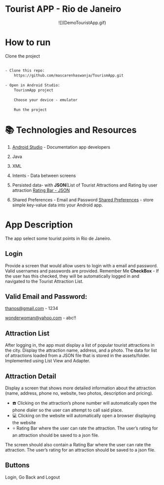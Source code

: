 # Tourist APP - Rio de Janeiro

<p style="text-align: center;">![](DemoTouristApp.gif)</p>

# How to run

Clone the project

```

- Clone this repo:
    https://github.com/mascarenhaswanja/TourismApp.git

- Open in Android Studio:
    TourismApp project

    Choose your device - emulator

    Run the project
```

# :books: Technologies and Resources

1. [Android Studio](https://developer.android.com/docs) - Documentation app developers

2. Java

3. XML

4. Intents - Data between screens

5. Persisted data- with **JSON**(List of Tourist Attractions and Rating by user attraction
   [Rating Bar - JSON](https://medium.com/@naimishverma50/android-writing-a-file-as-a-json-object-400131f6063b)

6. Shared Preferences - Email and Password
   [Shared Preferences](https://www.youtube.com/watch?v=jiD2fxn8iKA) - store simple key-value data into your Android app.

# App Description

The app select some tourist points in Rio de Janeiro.

## Login

Provide a screen that would allow users to login with a email and password. Valid usernames and passwords are provided. Remember Me **CheckBox** - If the user has this checked, they will be automatically logged in and navigated to the Tourist Attraction List.

## Valid Email and Password:

thanos@gmail.com - 1234

wonderwoman@yahoo.com - abc!!

## Attraction List

After logging in, the app must display a list of popular tourist attractions in the city. Display the attraction name, address, and a photo. The data for list of attractions loaded from a JSON file that is stored in the assets/folder. Implemented using List View and Adapter.

## Attraction Detail

Display a screen that shows more detailed information about the attraction (name, address, phone no, website, two photos, description and pricing).

- :phone: Clicking on the attraction’s phone number will automatically open the phone dialer so the user can attempt to call said place.
- :computer: Clicking on the website will automatically open a browser displaying the website
- :star: Rating Bar where the user can rate the attraction. The user’s rating for an attraction should be saved to a json file.

The screen should also contain a Rating Bar where the user can rate the attraction. The user’s rating for an attraction should be saved to a json file.

## Buttons

Login, Go Back and Logout

